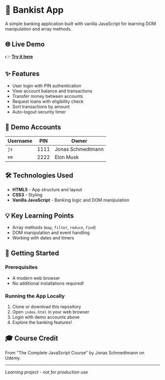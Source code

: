 # 🏦 Bankist App

A simple banking application built with vanilla JavaScript for learning DOM manipulation and array methods.

## 🌐 Live Demo

👉 **[Try it here](https://nkieu-bankist-app.vercel.app/)**

## ✨ Features

- User login with PIN authentication
- View account balance and transactions
- Transfer money between accounts
- Request loans with eligibility check
- Sort transactions by amount
- Auto-logout security timer

## 🚀 Demo Accounts

| Username | PIN  | Owner             |
| -------- | ---- | ----------------- |
| `js`     | 1111 | Jonas Schmedtmann |
| `em`     | 2222 | Elon Musk         |

## 🛠️ Technologies Used

- **HTML5** - App structure and layout
- **CSS3** - Styling
- **Vanilla JavaScript** - Banking logic and DOM manipulation

## 💡 Key Learning Points

- Array methods (`map`, `filter`, `reduce`, `find`)
- DOM manipulation and event handling
- Working with dates and timers

## 🚀 Getting Started

### Prerequisites

- A modern web browser
- No additional installations required!

### Running the App Locally

1. Clone or download this repository
2. Open `index.html` in your web browser
3. Login with demo accounts above
4. Explore the banking features!

## 🎓 Course Credit

From "The Complete JavaScript Course" by Jonas Schmedtmann on Udemy.

---

_Learning project - not for production use_
